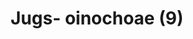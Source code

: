 ---
label: 
title: "Jugs- oinochoae (9)"
order: 550
layout: table-of-contents
presentation: grid
---